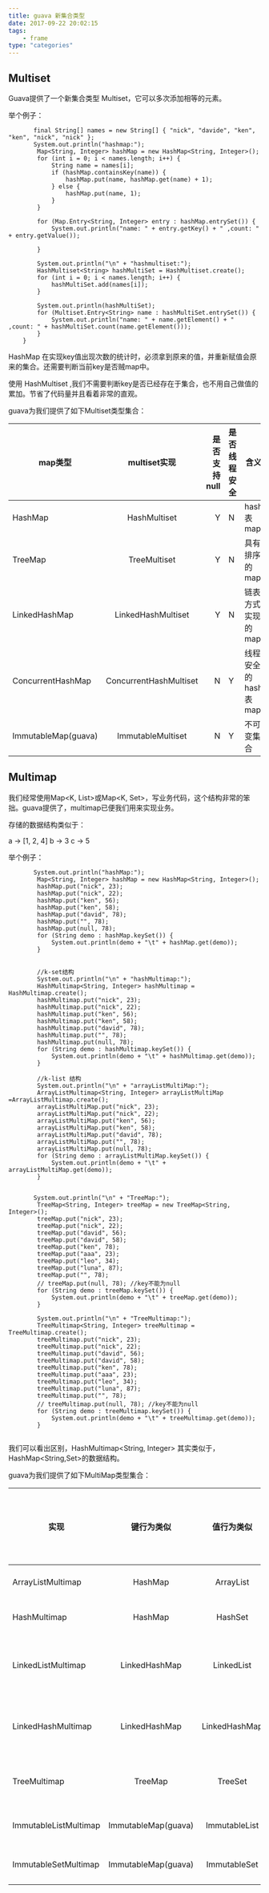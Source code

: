 ```yaml
---
title: guava 新集合类型
date: 2017-09-22 20:02:15
tags:
    - frame
type: "categories"
---
```


## Multiset
Guava提供了一个新集合类型 Multiset，它可以多次添加相等的元素。

举个例子：

```
	   final String[] names = new String[] { "nick", "davide", "ken", "ken", "nick", "nick" };
       System.out.println("hashmap:");
		Map<String, Integer> hashMap = new HashMap<String, Integer>();
		for (int i = 0; i < names.length; i++) {
			String name = names[i];
			if (hashMap.containsKey(name)) {
				hashMap.put(name, hashMap.get(name) + 1);
			} else {
				hashMap.put(name, 1);
			}
		}

		for (Map.Entry<String, Integer> entry : hashMap.entrySet()) {
			System.out.println("name: " + entry.getKey() + " ,count: " + entry.getValue());

		}

		System.out.println("\n" + "hashmultiset:");
		HashMultiset<String> hashMultiSet = HashMultiset.create();
		for (int i = 0; i < names.length; i++) {
			hashMultiSet.add(names[i]);
		}
		
		System.out.println(hashMultiSet);
		for (Multiset.Entry<String> name : hashMultiSet.entrySet()) {
			System.out.println("name: " + name.getElement() + " ,count: " + hashMultiSet.count(name.getElement()));
		}
	}
```
HashMap 在实现key值出现次数的统计时，必须拿到原来的值，并重新赋值会原来的集合。还需要判断当前key是否贼map中。

使用 HashMultiset ,我们不需要判断key是否已经存在于集合，也不用自己做值的累加。节省了代码量并且看着非常的直观。 

guava为我们提供了如下Multiset类型集合：

| map类型            | multiset实现            | 是否支持null  | 是否线程安全 | 含义         |
| ------------------|:-----------------------:| -----------:|------------| ---------    |
| HashMap           | HashMultiset            | Y           |N           |hash表map      |
| TreeMap           | TreeMultiset            | Y           |N           |具有排序的map   |
| LinkedHashMap     | LinkedHashMultiset      | Y           |N           |链表方式实现的map |
| ConcurrentHashMap | ConcurrentHashMultiset  | N           |Y           | 线程安全的hash 表map|
| ImmutableMap(guava)  | ImmutableMultiset       | N           |Y    | 不可变集合 |



## Multimap
我们经常使用Map<K, List<V>>或Map<K, Set<V>>，写业务代码，这个结构非常的笨拙。guava提供了，multimap已便我们用来实现业务。

存储的数据结构类似于：

a -> [1, 2, 4] b -> 3 c -> 5

举个例子：

```
       System.out.println("hashMap:");
		Map<String, Integer> hashMap = new HashMap<String, Integer>();
		hashMap.put("nick", 23);
		hashMap.put("nick", 22);
		hashMap.put("ken", 56);
		hashMap.put("ken", 58);
		hashMap.put("david", 78);
		hashMap.put("", 78);
		hashMap.put(null, 78);
		for (String demo : hashMap.keySet()) {
			System.out.println(demo + "\t" + hashMap.get(demo));
		}
		
		
		//k-set结构
		System.out.println("\n" + "hashMultimap:");
		HashMultimap<String, Integer> hashMultimap = HashMultimap.create();
		hashMultimap.put("nick", 23);
		hashMultimap.put("nick", 22);
		hashMultimap.put("ken", 56);
		hashMultimap.put("ken", 58);
		hashMultimap.put("david", 78);
		hashMultimap.put("", 78);
		hashMultimap.put(null, 78);
		for (String demo : hashMultimap.keySet()) {
			System.out.println(demo + "\t" + hashMultimap.get(demo));
		}
		
		//k-list 结构
		System.out.println("\n" + "arrayListMultiMap:");
		ArrayListMultimap<String, Integer> arrayListMultiMap =ArrayListMultimap.create();
		arrayListMultiMap.put("nick", 23);
		arrayListMultiMap.put("nick", 22);
		arrayListMultiMap.put("ken", 56);
		arrayListMultiMap.put("ken", 58);
		arrayListMultiMap.put("david", 78);
		arrayListMultiMap.put("", 78);
		arrayListMultiMap.put(null, 78);
		for (String demo : arrayListMultiMap.keySet()) {
			System.out.println(demo + "\t" + arrayListMultiMap.get(demo));
		}
		
		
	   System.out.println("\n" + "TreeMap:");
		TreeMap<String, Integer> treeMap = new TreeMap<String, Integer>();
		treeMap.put("nick", 23);
		treeMap.put("nick", 22);
		treeMap.put("david", 56);
		treeMap.put("david", 58);
		treeMap.put("ken", 78);
		treeMap.put("aaa", 23);
		treeMap.put("leo", 34);
		treeMap.put("luna", 87);
		treeMap.put("", 78);
		// treeMap.put(null, 78); //key不能为null
		for (String demo : treeMap.keySet()) {
			System.out.println(demo + "\t" + treeMap.get(demo));
		}

		System.out.println("\n" + "TreeMultimap:");
		TreeMultimap<String, Integer> treeMultimap = TreeMultimap.create();
		treeMultimap.put("nick", 23);
		treeMultimap.put("nick", 22);
		treeMultimap.put("david", 56);
		treeMultimap.put("david", 58);
		treeMultimap.put("ken", 78);
		treeMultimap.put("aaa", 23);
		treeMultimap.put("leo", 34);
		treeMultimap.put("luna", 87);
		treeMultimap.put("", 78);
		// treeMultimap.put(null, 78); //key不能为null
		for (String demo : treeMultimap.keySet()) {
			System.out.println(demo + "\t" + treeMultimap.get(demo));
		}
		
```

我们可以看出区别，HashMultimap<String, Integer> 其实类似于，HashMap<String,Set<Integer>>的数据结构。


guava为我们提供了如下MultiMap类型集合：

| 实现            | 键行为类似            | 值行为类似  | 是否可为null |是否线程安全| 含义         |
| ------------------|:-----------------------:| :-----------:| :-----------:|------------| ---------    |
| ArrayListMultimap | HashMap            | ArrayList         | Y |N           |hash表map      |
| HashMultimap      | HashMap            | HashSet           | Y |N           |hash表map   |
| LinkedListMultimap   | LinkedHashMap      | LinkedList      | Y   |N           |链表方式实现的map |
| LinkedHashMultimap | LinkedHashMap  | LinkedHashMap         | Y |N          | 链表方式实现的map |
| TreeMultimap  | TreeMap       | TreeSet         |Y |N    | 具有排序的map |
| ImmutableListMultimap  | ImmutableMap(guava)     | ImmutableList |       N    |Y    | 不可变集合 |
| ImmutableSetMultimap  | ImmutableMap(guava)      | ImmutableSet |     N     |Y    | 不可变集合 |